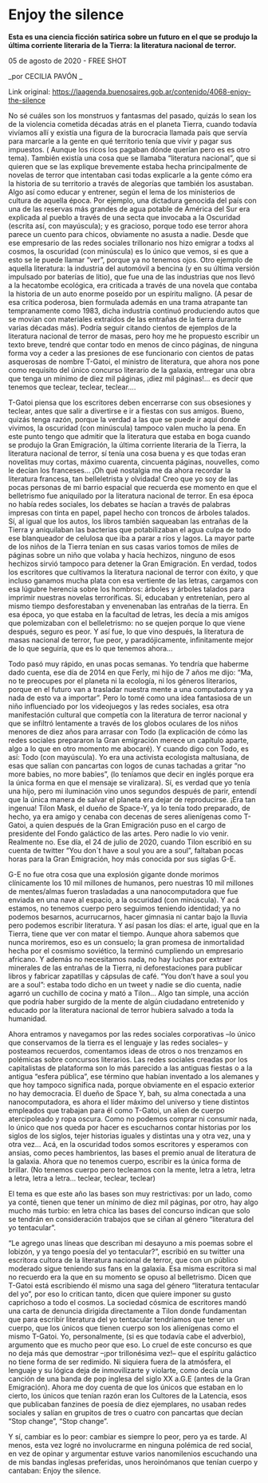 # Enjoy the silence

**Esta es una ciencia ficción satírica sobre un futuro en el que se produjo la última corriente literaria de la Tierra: la literatura nacional de terror.**

05 de agosto de 2020 - FREE SHOT

_por CECILIA PAVÓN _

Link original: https://laagenda.buenosaires.gob.ar/contenido/4068-enjoy-the-silence



No sé cuáles son los monstruos y fantasmas del pasado, quizás lo sean los de la violencia cometida décadas atrás en el planeta Tierra, cuando todavía vivíamos allí y existía una figura de la burocracia llamada país que servía para marcarle a la gente en qué territorio tenía que vivir y pagar sus impuestos. ( Aunque los ricos los pagaban dónde querían pero es es otro tema). También existía una cosa que se llamaba “literatura nacional”, que si quieren que se las explique brevemente estaba hecha principalmente de novelas de terror que intentaban casi todas explicarle a la gente cómo era la historia de su territorio a través de alegorías que también los asustaban. Algo así como educar y entrener, según el lema de los ministerios de cultura de aquella época. Por ejemplo, una dictadura genocida del país con una de las reservas más grandes de agua potable de América del Sur era explicada al pueblo a través de una secta que invocaba a la Oscuridad (escrita así, con mayúscula); y es gracioso, porque todo ese terror ahora parece un cuento para chicos, obviamente no asusta a nadie. Desde que ese empresario de las redes sociales trillonario nos hizo emigrar a todxs al cosmos, la oscuridad (con minúscula) es lo único que vemos, si es que a esto se le puede llamar “ver”, porque ya no tenemos ojos. Otro ejemplo de aquella literatura: la industria del automóvil a bencina (y en su última versión impulsado por baterías de litio), que fue una de las industrias que nos llevó a la hecatombe ecológica, era criticada a través de una novela que contaba la historia de un auto enorme poseído por un espíritu maligno. (A pesar de esa crítica poderosa, bien formulada además en una trama atrapante tan tempranamente como 1983, dicha industria continuó produciendo autos que se movían con materiales extraídos de las entrañas de la tierra durante varias décadas más). Podría seguir citando cientos de ejemplos de la literatura nacional de terror de masas, pero hoy me he propuesto escribir un texto breve, tendré que contar todo en menos de cinco páginas, de ninguna forma voy a ceder a las presiones de ese funcionario con cientos de patas asquerosas de nombre T-Gatoi, el ministro de literatura, que ahora nos pone como requisito del único concurso literario de la galaxia, entregar una obra que tenga un mínimo de diez mil páginas, ¡diez mil páginas!… es decir que tenemos que teclear, teclear, teclear….




T-Gatoi piensa que los escritores deben encerrarse con sus obsesiones y teclear, antes que salir a divertirse e ir a fiestas con sus amigos. Bueno, quizás tenga razón, porque la verdad a las que se puede ir aquí donde vivimos, la oscuridad (con minúscula) tampoco valen mucho la pena. En este punto tengo que admitir que la literatura que estaba en boga cuando se produjo la Gran Emigración, la última corriente literaria de la Tierra, la literatura nacional de terror, sí tenía una cosa buena y es que todas eran novelitas muy cortas, máximo cuarenta, cincuenta páginas, nouvelles, como le decían los franceses… ¡Oh qué nostalgia me da ahora recordar la literatura francesa, tan belleletrista y olvidada! Creo que yo soy de las pocas personas de mi barrio espacial que recuerda ese momento en que el belletrismo fue aniquilado por la literatura nacional de terror. En esa época no había redes sociales, los debates se hacían a través de palabras impresas con tinta en papel, papel hecho con troncos de árboles talados. Sí, al igual que los autos, los libros también saqueaban las entrañas de la Tierra y aniquilaban las bacterias que potabilizaban el agua culpa de todo ese blanqueador de celulosa que iba a parar a ríos y lagos. La mayor parte de los niños de la Tierra tenían en sus casas varios tomos de miles de páginas sobre un niño que volaba y hacía hechizos, ninguno de esos hechizos sirvió tampoco para detener la Gran Emigración. En verdad, todos los escritores que cultivamos la literatura nacional de terror con éxito, y que incluso ganamos mucha plata con esa vertiente de las letras, cargamos con esa lúgubre herencia sobre los hombros: árboles y árboles talados para imprimir nuestras novelas terroríficas. Sí, educaban y entretenían, pero al mismo tiempo desforestaban y envenenaban las entrañas de la tierra. En esa época, yo que estaba en la facultad de letras, les decía a mis amigos que polemizaban con el belleletrismo: no se quejen porque lo que viene después, seguro es peor. Y así fue, lo que vino después, la literatura de masas nacional de terror, fue peor, y paradójicamente, infinitamente mejor de lo que seguiría, que es lo que tenemos ahora…




Todo pasó muy rápido, en unas pocas semanas. Yo tendría que haberme dado cuenta, ese día de 2014 en que Ferly, mi hijo de 7 años me dijo: “Ma, no te preocupes por el planeta ni la ecología, ni los géneros literarios, porque en el futuro van a trasladar nuestra mente a una computadora y ya nada de esto va a importar”. Pero lo tomé como una idea fantasiosa de un niño influenciado por los videojuegos y las redes sociales, esa otra manifestación cultural que competía con la literatura de terror nacional y que se infiltró lentamente a través de los globos oculares de los niños menores de diez años para arrasar con Todo (la explicación de cómo las redes sociales prepararon la Gran emigración merece un capítulo aparte, algo a lo que en otro momento me abocaré). Y cuando digo con Todo, es así: Todo (con mayúscula). Yo era una activista ecologista maltusiana, de esas que salían con pancartas con logos de cunas tachadas a gritar “no more babies, no more babies”, (lo teníamos que decir en inglés porque era la única forma en que el mensaje se viralizara). Sí, es verdad que yo tenía una hijo, pero mi iluminación vino unos segundos después de parir, entendí que la única manera de salvar el planeta era dejar de reproducirse. ¡Era tan ingenua! Tilon Mask, el dueño de Space-Y, ya lo tenía todo preparado, de hecho, ya era amigo y cenaba con decenas de seres alienígenas como T-Gatoi, a quien después de la Gran Emigración puso en el cargo de presidente del Fondo galáctico de las artes. Pero nadie lo vio venir. Realmente no. Ese día, el 24 de julio de 2020, cuando Tilon escribió en su cuenta de twitter “You don´t have a soul you are a soul”, faltaban pocas horas para la Gran Emigración, hoy más conocida por sus siglas G-E.




G-E no fue otra cosa que una explosión gigante donde morimos clínicamente los 10 mil millones de humanos, pero nuestras 10 mil millones de mentes/almas fueron trasladadas a una nanocomputadora que fue enviada en una nave al espacio, a la oscuridad (con minúscula). Y acá estamos, no tenemos cuerpo pero seguimos teniendo identidad; ya no podemos besarnos, acurrucarnos, hacer gimnasia ni cantar bajo la lluvia pero podemos escribir literatura. Y así pasan los días: el arte, igual que en la Tierra, tiene que ver con matar el tiempo. Aunque ahora sabemos que nunca moriremos, eso es un consuelo; la gran promesa de inmortalidad hecha por el cosmismo soviético, la terminó cumpliendo un empresario africano. Y además no necesitamos nada, no hay luchas por extraer minerales de las entrañas de la Tierra, ni deforestaciones para publicar libros y fabricar zapatillas y cápsulas de café. “You don’t have a soul you are a soul”: estaba todo dicho en un tweet y nadie se dio cuenta, nadie agarró un cuchillo de cocina y mató a Tilon… Algo tan simple, una acción que podría haber surgido de la mente de algún ciudadano entretenido y educado por la literatura nacional de terror hubiera salvado a toda la humanidad.




Ahora entramos y navegamos por las redes sociales corporativas –lo único que conservamos de la tierra es el lenguaje y las redes sociales– y posteamos recuerdos, comentamos ideas de otros o nos trenzamos en polémicas sobre concursos literarios. Las redes sociales creadas por los capitalistas de plataforma son lo más parecido a las antiguas fiestas o a la antigua “esfera pública”, ese término que habían inventado a los alemanes y que hoy tampoco significa nada, porque obviamente en el espacio exterior no hay democracia. El dueño de Space Y, bah, su alma conectada a una nanocomputadora, es ahora el líder máximo del universo y tiene distintos empleados que trabajan para él como T-Gatoi, un alien de cuerpo atercipoleado y ropa oscura. Como no podemos comprar ni consumir nada, lo único que nos queda por hacer es escucharnos contar historias por los siglos de los siglos, tejer historias iguales y distintas una y otra vez, una y otra vez… Acá, en la oscuridad todos somos escritores y esperamos con ansias, como peces hambrientos, las bases el premio anual de literatura de la galaxia. Ahora que no tenemos cuerpo, escribir es la única forma de brillar. (No tenemos cuerpo pero tecleamos con la mente, letra a letra, letra a letra, letra a letra… teclear, teclear, teclear)




El tema es que este año las bases son muy restrictivas: por un lado, como ya conté, tienen que tener un mínimo de diez mil páginas, por otro, hay algo mucho más turbio: en letra chica las bases del concurso indican que solo se tendrán en consideración trabajos que se ciñan al género “literatura del yo tentacular”.




“Le agrego unas líneas que describan mi desayuno a mis poemas sobre el lobizón, y ya tengo poesía del yo tentacular?”, escribió en su twitter una escritora cultora de la literatura nacional de terror, que con un público moderado sigue teniendo sus fans en la galaxia. Esa misma escritora si mal no recuerdo era la que en su momento se opuso al belletrismo. Dicen que T-Gatoi está escribiendo él mismo una saga del género “literatura tentacular del yo”, por eso lo critican tanto, dicen que quiere imponer su gusto caprichoso a todo el cosmos. La sociedad cósmica de escritores mandó una carta de denuncia dirigida directamente a Tilon donde fundamentan que para escribir literatura del yo tentacular tendríamos que tener un cuerpo, que los únicos que tienen cuerpo son los alienígenas como el mismo T-Gatoi. Yo, personalmente, (si es que todavía cabe el adverbio), argumento que es mucho peor que eso. Lo cruel de este concurso es que no deja más que demostrar –¡por trillonésima vez!– que el espíritu galáctico no tiene forma de ser redimido. Ni siquiera fuera de la atmósfera, el lenguaje y su lógica deja de inmovilizarte y violarte, como decía una canción de una banda de pop inglesa del siglo XX a.G.E (antes de la Gran Emigración). Ahora me doy cuenta de que los únicos que estaban en lo cierto, los únicos que tenían razón eran los Cultores de la Latencia, esos que publicaban fanzines de poesía de diez ejemplares, no usaban redes sociales y salían en grupitos de tres o cuatro con pancartas que decían “Stop change”, “Stop change”.




Y sí, cambiar es lo peor: cambiar es siempre lo peor, pero ya es tarde. Al menos, esta vez logré no involucrarme en ninguna polémica de red social, en vez de opinar y argumentar estuve varios nanomilenios escuchando una de mis bandas inglesas preferidas, unos heroinómanos que tenían cuerpo y cantaban: Enjoy the silence.



